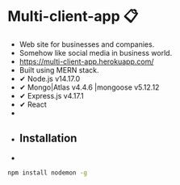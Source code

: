 # Multi-client-app 📋
- Web site for businesses and companies.
- Somehow like social media in business world. 
- https://multi-client-app.herokuapp.com/
- Built using MERN stack. 
- ✔ Node.js v14.17.0
- ✔ Mongo|Atlas v4.4.6 |mongoose v5.12.12
- ✔ Express.js v4.17.1
- ✔ React 
- 
- ## Installation
- 
 ```bash
npm install nodemon -g
 ```
